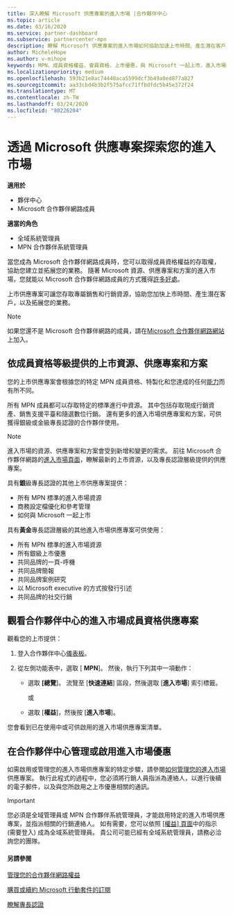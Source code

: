 ```yaml
---
title: 深入瞭解 Microsoft 供應專案的進入市場 |合作夥伴中心
ms.topic: article
ms.date: 03/16/2020
ms.service: partner-dashboard
ms.subservice: partnercenter-mpn
description: 瞭解 Microsoft 供應專案的進入市場如何協助加速上市時間、產生潛在客戶，以及拓展您的業務。
author: MicheleHope
ms.author: v-mihope
keywords: MPN，成員資格權益，會員資格，上市優惠，與 Microsoft 一起上市，進入市場，金級成員資格，銀級成員資格
ms.localizationpriority: medium
ms.openlocfilehash: 593b21e8ac74440aca5599dcf3b49a0ed877a827
ms.sourcegitcommit: aa33cbd4b3b2f575afcc71ffbdfdc5b45e372f24
ms.translationtype: MT
ms.contentlocale: zh-TW
ms.lasthandoff: 03/24/2020
ms.locfileid: "80226204"
---
```

# <a name="explore-your-go-to-market-with-microsoft-offers"></a>透過 Microsoft 供應專案探索您的進入市場

**適用於**

- 夥伴中心
- Microsoft 合作夥伴網路成員

**適當的角色**

- 全域系統管理員
- MPN 合作夥伴系統管理員

當您成為 Microsoft 合作夥伴網路成員時，您可以取得成員資格權益的存取權，協助您建立並拓展您的業務。 隨著 Microsoft 資源、供應專案和方案的進入市場，您就能以 Microsoft 合作夥伴網路成員的方式獲得[許多好處](https://partner.microsoft.com/manage-your-partner-network-benefits)。

上市供應專案可讓您存取專屬銷售和行銷資源，協助您加快上市時間、產生潛在客戶，以及拓展您的業務。

>[!NOTE]
>如果您還不是 Microsoft 合作夥伴網路的成員，請在[Microsoft 合作夥伴網路網站](https://partner.microsoft.com/membership)上加入。


## <a name="go-to-market-resources-offers-and-programs-available-by-membership-level"></a>依成員資格等級提供的上市資源、供應專案和方案

您的上市供應專案會根據您的特定 MPN 成員資格、特製化和您達成的任何[能力](learn-about-competencies.md)而有所不同。

所有 MPN 成員都可以存取特定的標準進行中資源。 其中包括存取現成行銷資產、銷售支援平臺和隨選數位行銷。 還有更多的進入市場供應專案和方案，可供獲得銀級或金級專長認證的合作夥伴使用。

>[!NOTE]
>進入市場的資源、供應專案和方案會受到新增和變更的需求。 前往 Microsoft 合作夥伴網路的[進入市場頁面](https://partner.microsoft.com/membership/go-to-market)，瞭解最新的上市資源，以及專長認證層級提供的供應專案。

具有**銀**級專長認證的其他上市供應專案提供：

- 所有 MPN 標準的進入市場資源
- 商務設定檔優化和參考管理
- 如何與 Microsoft 一起上市

具有**黃金**專長認證層級的其他進入市場供應專案可供使用：

- 所有 MPN 標準的進入市場資源
- 所有銀級上市優惠
- 共同品牌的一頁-呼機
- 共同品牌簡報
- 共同品牌案例研究
- 以 Microsoft executive 的方式按發行引述
- 共同品牌的社交行銷

## <a name="view-go-to-market-membership-offers-in-partner-center"></a>觀看合作夥伴中心的進入市場成員資格供應專案

觀看您的上市提供：

1. 登入合作夥伴中心[儀表板]( https://docs.microsoft.com/partner-center/)。

2. 從左側功能表中，選取 [ **MPN**]。 然後，執行下列其中一項動作：

    - 選取 **[總覽**]。 流覽至 [**快速連結**] 區段，然後選取 [**進入市場**] 索引標籤。

      或

    - 選取 [**權益**]，然後按 [**進入市場**]。

您會看到已在使用中或可供啟用的進入市場供應專案清單。

## <a name="manage-or-activate-go-to-market-offers-in-partner-center"></a>在合作夥伴中心管理或啟用進入市場優惠

如需啟用或管理您的進入市場供應專案的特定步驟，請參閱[如何管理您的進入市場](manage-your-partner-network-benefits.md#manage-go-to-market-offers)供應專案。 執行此程式的過程中，您必須將行銷人員指派為連絡人，以進行後續的電子郵件，以及與您所啟用之上市優惠相關的通訊。

>[!IMPORTANT]
>您必須是全域管理員或 MPN 合作夥伴系統管理員，才能啟用特定的進入市場供應專案，並指派相關的行銷連絡人。 如有需要，您可以依照 [[權益] 頁面](https://partnercenter.microsoft.com/pcv/partnership/benefits)中的指示 (需要登入) 成為全域系統管理員。 貴公司可能已經有全域系統管理員，請務必洽詢您的團隊。

#### <a name="see-also"></a>另請參閱

[管理您的合作夥伴網路權益](manage-your-partner-network-benefits.md)

[購買或續約 Microsoft 行動套件的訂閱](mpn-get-action-pack.md)

[瞭解專長認證](learn-about-competencies.md)
